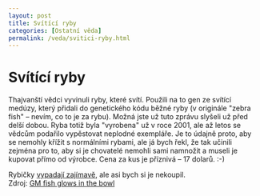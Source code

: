 ```yaml
---
layout: post
title: Svítící ryby
categories: [Ostatní věda]
permalink: /veda/svitici-ryby.html
---
```

# Svítící ryby

Thajvanští vědci vyvinuli ryby, které svítí. Použili na to gen ze svítící medúzy, který přidali do genetického kódu běžné ryby (v originále "zebra fish" – nevím, co to je za rybu). Možná jste už tuto zprávu slyšeli už před delší dobou. Ryba totiž byla "vyrobena" už v roce 2001, ale až letos se vědcům podařilo vypěstovat neplodné exempláře. Je to údajně proto, aby se nemohly křížit s normálními rybami, ale já bych řekl, že tak učinili zejména pro to, aby si je chovatelé nemohli sami namnožit a museli je kupovat přímo od výrobce. Cena za kus je příznivá – 17 dolarů. :-)

Rybičky [vypadají zajímavě](http://newsimg.bbc.co.uk/media/images/39215000/jpg/_39215888_fish203ar.jpg), ale asi bych si je nekoupil.  
Zdroj: [GM fish glows in the bowl](http://news.bbc.co.uk/1/hi/sci/tech/3026104.stm)

